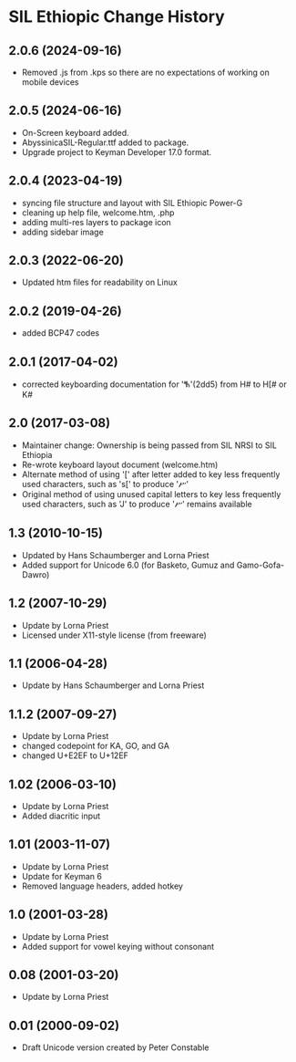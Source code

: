 SIL Ethiopic Change History
===========================

2.0.6 (2024-09-16)
-------------------
* Removed .js from .kps so there are no expectations of working on mobile devices

2.0.5 (2024-06-16)
-------------------
* On-Screen keyboard added.
* AbyssinicaSIL-Regular.ttf added to package.
* Upgrade project to Keyman Developer 17.0 format.

2.0.4 (2023-04-19)
-------------------
* syncing file structure and layout with SIL Ethiopic Power-G
* cleaning up help file, welcome.htm, .php
* adding multi-res layers to package icon
* adding sidebar image

2.0.3 (2022-06-20)
-------------------
* Updated htm files for readability on Linux

2.0.2 (2019-04-26)
------------------
* added BCP47 codes

2.0.1 (2017-04-02)
------------------
* corrected keyboarding documentation for 'ⷕ'(2dd5) from H# to H[# or K#

2.0 (2017-03-08)
----------------
* Maintainer change: Ownership is being passed from SIL NRSI to SIL Ethiopia
* Re-wrote keyboard layout document (welcome.htm)
* Alternate method of using '[' after letter added to key less frequently used characters, such as 's[' to produce 'ሥ'
* Original method of using unused capital letters to key less frequently used characters, such as 'J' to produce 'ሥ' remains available

1.3 (2010-10-15)
----------------
* Updated by Hans Schaumberger and Lorna Priest
* Added support for Unicode 6.0 (for Basketo, Gumuz and Gamo-Gofa-Dawro)

1.2 (2007-10-29)
----------------
* Update by Lorna Priest
* Licensed under X11-style license (from freeware)

1.1 (2006-04-28)
----------------
* Update by Hans Schaumberger and Lorna Priest

1.1.2 (2007-09-27)
----------------
* Update by Lorna Priest
* changed codepoint for KA, GO, and GA
* changed U+E2EF to U+12EF

1.02 (2006-03-10)
----------------
* Update by Lorna Priest
* Added diacritic input

1.01 (2003-11-07)
----------------
* Update by Lorna Priest
* Update for Keyman 6
* Removed language headers, added hotkey

1.0 (2001-03-28)
----------------
* Update by Lorna Priest
* Added support for vowel keying without consonant

0.08 (2001-03-20)
----------------
* Update by Lorna Priest

0.01 (2000-09-02)
----------------
* Draft Unicode version created by Peter Constable

